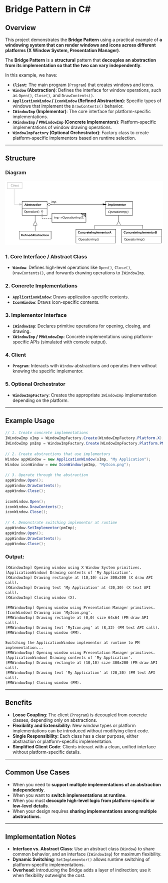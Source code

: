 # **Bridge Pattern** in **C#**

## Overview

This project demonstrates the **Bridge Pattern** using a practical example of **a windowing system that can render windows and icons across different platforms (X Window System, Presentation Manager)**.

The **Bridge Pattern** is a **structural** pattern that **decouples an abstraction from its implementation so that the two can vary independently**.

In this example, we have:

*   **`Client`**: The main program (`Program`) that creates windows and icons.
*   **`Window` (Abstraction)**: Defines the interface for window operations, such as `Open()`, `Close()`, and `DrawContents()`.
*   **`ApplicationWindow` / `IconWindow` (Refined Abstraction)**: Specific types of windows that implement the `DrawContents()` behavior.
*   **`IWindowImp` (Implementor)**: The core interface for platform-specific implementations.
*   **`XWindowImp` / `PMWindowImp` (Concrete Implementors)**: Platform-specific implementations of window drawing operations.
*   **`WindowImpFactory` (Optional Orchestrator)**: Factory class to create platform-specific implementors based on runtime selection.

---

## Structure

### Diagram

![UML Diagram illustrating the pattern](bridge_structure.png)

### 1. Core Interface / Abstract Class

*   **`Window`**: Defines high-level operations like `Open()`, `Close()`, `DrawContents()`, and forwards drawing operations to `IWindowImp`.

### 2. Concrete Implementations

*   **`ApplicationWindow`**: Draws application-specific contents.
*   **`IconWindow`**: Draws icon-specific contents.

### 3. Implementor Interface

*   **`IWindowImp`**: Declares primitive operations for opening, closing, and drawing.
*   **`XWindowImp` / `PMWindowImp`**: Concrete implementations using platform-specific APIs (simulated with console output).

### 4. Client

*   **`Program`**: Interacts with `Window` abstractions and operates them without knowing the specific implementor.

### 5. Optional Orchestrator

*   **`WindowImpFactory`**: Creates the appropriate `IWindowImp` implementation depending on the platform.

---

## Example Usage

```csharp
// 1. Create concrete implementations
IWindowImp xImp = WindowImpFactory.Create(WindowImpFactory.Platform.X);
IWindowImp pmImp = WindowImpFactory.Create(WindowImpFactory.Platform.PM);

// 2. Create abstractions that use implementors
Window appWindow = new ApplicationWindow(xImp, "My Application");
Window iconWindow = new IconWindow(pmImp, "MyIcon.png");

// 3. Operate through the abstraction
appWindow.Open();
appWindow.DrawContents();
appWindow.Close();

iconWindow.Open();
iconWindow.DrawContents();
iconWindow.Close();

// 4. Demonstrate switching implementor at runtime
appWindow.SetImplementor(pmImp);
appWindow.Open();
appWindow.DrawContents();
appWindow.Close();
```

### Output:

```
[XWindowImp] Opening window using X Window System primitives.
[ApplicationWindow] Drawing contents of 'My Application'.
[XWindowImp] Drawing rectangle at (10,10) size 300x200 (X draw API call).
[XWindowImp] Drawing text 'My Application' at (20,30) (X text API call).
[XWindowImp] Closing window (X).

[PMWindowImp] Opening window using Presentation Manager primitives.
[IconWindow] Drawing icon 'MyIcon.png'.
[PMWindowImp] Drawing rectangle at (0,0) size 64x64 (PM draw API call).
[PMWindowImp] Drawing text 'MyIcon.png' at (8,32) (PM text API call).
[PMWindowImp] Closing window (PM).

Switching the ApplicationWindow implementor at runtime to PM implementation...
[PMWindowImp] Opening window using Presentation Manager primitives.
[ApplicationWindow] Drawing contents of 'My Application'.
[PMWindowImp] Drawing rectangle at (10,10) size 300x200 (PM draw API call).
[PMWindowImp] Drawing text 'My Application' at (20,30) (PM text API call).
[PMWindowImp] Closing window (PM).
```

---

## Benefits

*   **Loose Coupling**: The client (`Program`) is decoupled from concrete classes, depending only on abstractions.
*   **Flexibility and Extensibility**: New window types or platform implementations can be introduced without modifying client code.
*   **Single Responsibility**: Each class has a clear purpose, either abstraction or platform-specific implementation.
*   **Simplified Client Code**: Clients interact with a clean, unified interface without platform-specific details.

---

## Common Use Cases

*   When you need to **support multiple implementations of an abstraction independently**.
*   When you want to **switch implementations at runtime**.
*   When you must **decouple high-level logic from platform-specific or low-level details**.
*   When your design requires **sharing implementations among multiple abstractions**.

---

## Implementation Notes

*   **Interface vs. Abstract Class**: Use an abstract class (`Window`) to share common behavior, and an interface (`IWindowImp`) for maximum flexibility.
*   **Dynamic Switching**: `SetImplementor()` allows runtime switching of platform-specific implementations.
*   **Overhead**: Introducing the Bridge adds a layer of indirection; use it when flexibility outweighs the cost.
